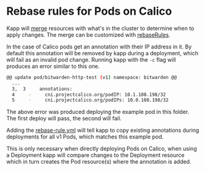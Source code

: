 # Rebase rules for Pods on Calico

Kapp will [merge](https://github.com/vmware-tanzu/carvel-kapp/blob/develop/docs/merge-method.md) resources
with what's in the cluster to determine when to apply changes. The merge can be customized
with [rebaseRules](https://github.com/vmware-tanzu/carvel-kapp/blob/develop/docs/config.md).

In the case of Calico pods get an annotation with their IP address in it. By default this
annotation will be removed by kapp during a deployment, which will fail as an invalid pod
change. Running kapp with the `-c` flag will produces an error similar to this one.

```bash
@@ update pod/bitwarden-http-test (v1) namespace: bitwarden @@
  ...
  3,  3     annotations:
  4     -     cni.projectcalico.org/podIP: 10.1.108.198/32
  5     -     cni.projectcalico.org/podIPs: 10.0.108.198/32
```

The above error was produced deploying the example pod in this folder. The first deploy will
pass, the second will fail.

Adding the [rebase-rule.yml](rebase-rule.yml) will tell kapp to copy existing annotations
during deployments for all v1 Pods, which matches this example pod.

This is only necessary when directly deploying Pods on Calico, when using a Deployment kapp
will compare changes to the Deployment resource which in turn creates the Pod resource(s) where the annotation is added.
